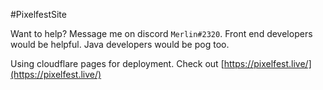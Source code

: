 #PixelfestSite

Want to help? Message me on discord `Merlin#2320`. Front end developers would be helpful. Java developers would be pog too.

Using cloudflare pages for deployment. Check out [https://pixelfest.live/](https://pixelfest.live/)